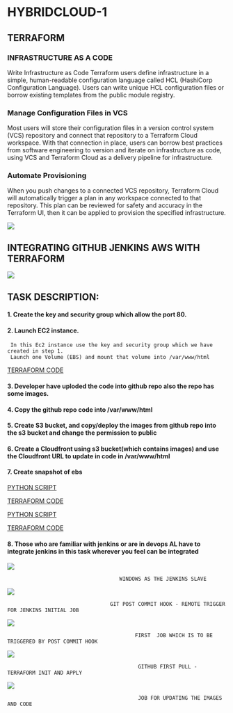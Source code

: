 # HYBRIDCLOUD-1


## TERRAFORM 

### INFRASTRUCTURE AS A CODE

Write Infrastructure as Code
Terraform users define infrastructure in a simple, human-readable configuration language called HCL (HashiCorp Configuration Language). Users can write unique HCL configuration files or borrow existing templates from the public module registry.

### Manage Configuration Files in VCS

Most users will store their configuration files in a version control system (VCS) repository and connect that repository to a Terraform Cloud workspace. With that connection in place, users can borrow best practices from software engineering to version and iterate on infrastructure as code, using VCS and Terraform Cloud as a delivery pipeline for infrastructure.

### Automate Provisioning

When you push changes to a connected VCS repository, Terraform Cloud will automatically trigger a plan in any workspace connected to that repository. This plan can be reviewed for safety and accuracy in the Terraform UI, then it can be applied to provision the specified infrastructure.

<img src="https://www.terraform.io/assets/images/terraform-overview/cli-howitworks-2x-0b1a3eb0.png" />



## INTEGRATING GITHUB JENKINS AWS WITH TERRAFORM



<img src="https://miro.medium.com/max/2400/0*VoKJItSlwsZXriPt" />






## TASK DESCRIPTION:

  #### 1. Create the key and security group which allow the port 80.
  #### 2. Launch EC2 instance.
  
  
     In this Ec2 instance use the key and security group which we have created in step 1.
     Launch one Volume (EBS) and mount that volume into /var/www/html
  
  
   [TERRAFORM CODE](https://github.com/raghav1674/HYBRIDCLOUD-1/blob/master/test.tf "creating vpc ,sg,ebs,mount,instance")
  
  
   

   #### 3. Developer have uploded the code into github repo also the repo has some images.
   #### 4.   Copy the github repo code into /var/www/html
   #### 5.   Create S3 bucket, and copy/deploy the images from github repo into the s3 bucket and change the permission to public 
   #### 6.   Create a Cloudfront using s3 bucket(which contains images) and use the Cloudfront URL to update in code in /var/www/html
   #### 7.   Create snapshot of ebs
   
   
  [PYTHON SCRIPT](https://github.com/raghav1674/HYBRIDCLOUD-1/blob/master/main_file.py "detecting the webpage and creatng index.tf")
  
  [TERRAFORM CODE](https://github.com/raghav1674/HYBRIDCLOUD-1/blob/master/s3.tf "S3 and cloudfront")
  
  [PYTHON SCRIPT](https://github.com/raghav1674/HYBRIDCLOUD-1/blob/master/change.py "changing image_url dynamically")
   
  [TERRAFORM CODE](https://github.com/raghav1674/HYBRIDCLOUD-1/blob/master/index.tf)
   
 
 #### 8. Those who are familiar with jenkins or are in devops AL have to integrate jenkins in this task wherever you feel can be integrated
          
   <img src="https://github.com/raghav1674/HYBRIDCLOUD-1/blob/master/images/jenkins-static-slave.PNG" />
          
                                        WINDOWS AS THE JENKINS SLAVE 
                                        
   
   
   <img src="https://github.com/raghav1674/HYBRIDCLOUD-1/blob/master/images/git-commit-realone.PNG" />                                    
 
     
                                     GIT POST COMMIT HOOK - REMOTE TRIGGER FOR JENKINS INITIAL JOB
                                     
  
  <img src="https://github.com/raghav1674/HYBRIDCLOUD-1/blob/master/images/validate-which-build.PNG" />
  
    
                                             FIRST  JOB WHICH IS TO BE TRIGGERED BY POST COMMIT HOOK
                                             
                                             
                                             
   <img src="https://github.com/raghav1674/HYBRIDCLOUD-1/blob/master/images/initail_pull_job-2.PNG" />
   
                                              GITHUB FIRST PULL - TERRAFORM INIT AND APPLY
                                              
                                              
                                              
   <img src="https://github.com/raghav1674/HYBRIDCLOUD-1/blob/master/images/s3_update_job-2.PNG" />
   
                                              JOB FOR UPDATING THE IMAGES AND CODE
                   
                                     



